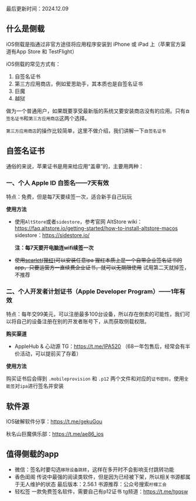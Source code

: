 最后更新时间：2024.12.09

## 什么是侧载

iOS侧载是指通过非官方途径将应用程序安装到 iPhone 或 iPad 上（苹果官方渠道有App Store 和 TestFlight）

iOS侧载的常见方式有：

1. 自签名证书
2. 第三方应用商店，例如爱思助手，其本质也是自签名证书
3. 巨魔
4. 越狱



做为一个普通用户，如果既要享受最新版的系统又要安装商店没有的应用。只有`自签名证书`和`第三方应用商店`这两个选择。

`第三方应用商店`的操作比较简单，这里不做介绍，我们讲解一下`自签名证书`



## 自签名证书

通俗的来说，苹果证书是用来给应用“盖章”的，主要用两种：

### 一、个人 Apple ID 自签名——7天有效

特点：免费，但是每7天要续签一次，适合新手自己玩玩

**使用方法**

- 使用`AltStore`或者`sidestore`，参考官网
  AltStore wiki：https://faq.altstore.io/getting-started/how-to-install-altstore-macos
  sidestore：https://sidestore.io/

  **注：每7天要开电脑连wifi续签一次**

- ~~使用[scarlet(猩红)](https://usescarlet.com/)可以安装任意ipa
  猩红本质上是一个自带企业签名证书的app，只要运营方一直续费企业证书，就可以无期限使用~~
  试用第二天就掉签，不推荐



### 二、个人开发者计划证书（Apple Developer Program）——1年有效

特点：每年交99美元，可以注册最多100台设备，所以存在倒卖的可能性，我们可以将自己的设备注册在别的开发者账号下，从而获取侧载权限。



**购买渠道**

- AppleHub & 心动源 TG：https://t.me/IPA520 （68一年包售后，经常会有半价活动，可以提前买了存着）

**使用方法**

购买证书后会得到 `.mobileprovision` 和 `.p12` 两个文件和对应的`证书密码`，使用`全能签`对`ipa`进行签名并安装



## 软件源

IOS破解软件分享：https://t.me/gekuGou

秋名山巨魔俱乐部：https://t.me/ae86_ios



## 值得侧载的app

- 微信：签名时要勾选`移除设备跳转`，这样在多开时不会影响支付跳转功能
- 香色闺阁
  传说中最强的阅读类软件，但是因为已经被下架，所以相关书源都属于无人维护的状态
  最后版本：2.56.1
  书源推荐：公众号搜索`柠檬工会`
- 轻松签
  一款免费签名软件，需要自己有p12证书
  tg频道：https://t.me/tgqsw